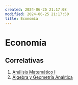 ```yaml
---
created: 2024-06-25 21:17:08
modified: 2024-06-25 21:17:50
title: Economía
---
```


# Economía

## Correlativas

1. [Análisis Matemático I](Análisis%20Matemático%20I.md)
2. [Álgebra y Geometría Analítica](Álgebra%20y%20Geometría%20Analítica/README.md)
